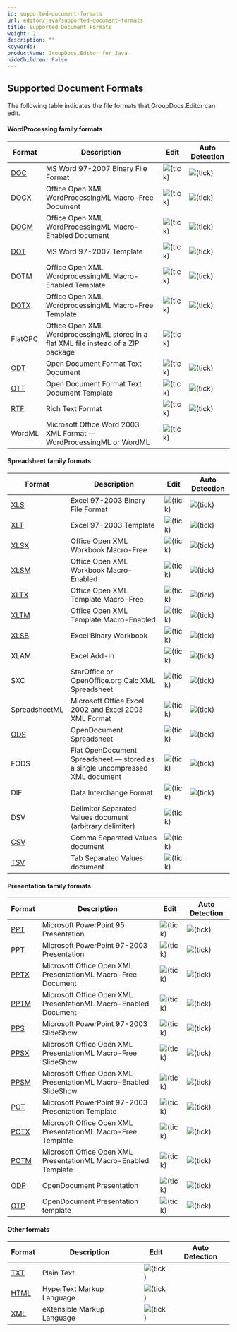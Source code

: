 ```yaml
---
id: supported-document-formats
url: editor/java/supported-document-formats
title: Supported Document Formats
weight: 2
description: ""
keywords: 
productName: GroupDocs.Editor for Java
hideChildren: False
---
```

## Supported Document Formats

The following table indicates the file formats that GroupDocs.Editor can edit.

#### WordProcessing family formats

| Format | Description | Edit | Auto Detection |
| --- | --- | --- | --- |
| [DOC](https://wiki.fileformat.com/specification/word-processing/doc/) | MS Word 97-2007 Binary File Format | ![(tick)](editor/java/images/check.png) | ![(tick)](editor/java/images/check.png) |
| [DOCX](https://wiki.fileformat.com/specification/word-processing/docx/) | Office Open XML WordProcessingML Macro-Free Document | ![(tick)](editor/java/images/check.png) | ![(tick)](editor/java/images/check.png) |
| [DOCM](https://wiki.fileformat.com/specification/word-processing/docm/) | Office Open XML WordProcessingML Macro-Enabled Document | ![(tick)](editor/java/images/check.png) | ![(tick)](editor/java/images/check.png) |
| [DOT](https://wiki.fileformat.com/specification/word-processing/dot/) | MS Word 97-2007 Template | ![(tick)](editor/java/images/check.png) | ![(tick)](editor/java/images/check.png) |
| DOTM | Office Open XML WordprocessingML Macro-Enabled Template | ![(tick)](editor/java/images/check.png) | ![(tick)](editor/java/images/check.png) |
| [DOTX](https://wiki.fileformat.com/specification/word-processing/dotx/) | Office Open XML WordprocessingML Macro-Free Template | ![(tick)](editor/java/images/check.png) | ![(tick)](editor/java/images/check.png) |
| FlatOPC | Office Open XML WordprocessingML stored in a flat XML file instead of a ZIP package | ![(tick)](editor/java/images/check.png) |   |
| [ODT](https://wiki.fileformat.com/specification/word-processing/odt/) | Open Document Format Text Document | ![(tick)](editor/java/images/check.png) | ![(tick)](editor/java/images/check.png) |
| [OTT](https://wiki.fileformat.com/specification/word-processing/ott/) | Open Document Format Text Document Template | ![(tick)](editor/java/images/check.png) | ![(tick)](editor/java/images/check.png) |
| [RTF](https://wiki.fileformat.com/specification/word-processing/rtf/) | Rich Text Format | ![(tick)](editor/java/images/check.png) | ![(tick)](editor/java/images/check.png) |
| WordML | Microsoft Office Word 2003 XML Format — WordProcessingML or WordML | ![(tick)](editor/java/images/check.png) |   |

#### Spreadsheet family formats

| Format | Description | Edit | Auto Detection |
| --- | --- | --- | --- |
| [XLS](https://wiki.fileformat.com/specification/spreadsheet/xls/) | Excel 97-2003 Binary File Format | ![(tick)](editor/java/images/check.png) | ![(tick)](editor/java/images/check.png) |
| [XLT](https://wiki.fileformat.com/specification/spreadsheet/xlt/) | Excel 97-2003 Template | ![(tick)](editor/java/images/check.png) | ![(tick)](editor/java/images/check.png) |
| [XLSX](https://wiki.fileformat.com/specification/spreadsheet/xlsx/) | Office Open XML Workbook Macro-Free | ![(tick)](editor/java/images/check.png) | ![(tick)](editor/java/images/check.png) |
| [XLSM](https://wiki.fileformat.com/specification/spreadsheet/xlsm/) | Office Open XML Workbook Macro-Enabled | ![(tick)](editor/java/images/check.png) | ![(tick)](editor/java/images/check.png) |
| [XLTX](https://wiki.fileformat.com/specification/spreadsheet/xltx/) | Office Open XML Template Macro-Free | ![(tick)](editor/java/images/check.png) | ![(tick)](editor/java/images/check.png) |
| [XLTM](https://wiki.fileformat.com/specification/spreadsheet/xltm/) | Office Open XML Template Macro-Enabled | ![(tick)](editor/java/images/check.png) | ![(tick)](editor/java/images/check.png) |
| [XLSB](https://wiki.fileformat.com/specification/spreadsheet/xlsb/) | Excel Binary Workbook | ![(tick)](editor/java/images/check.png) | ![(tick)](editor/java/images/check.png) |
| XLAM | Excel Add-in | ![(tick)](editor/java/images/check.png) | ![(tick)](editor/java/images/check.png) |
| SXC | StarOffice or OpenOffice.org Calc XML Spreadsheet | ![(tick)](editor/java/images/check.png) | ![(tick)](editor/java/images/check.png) |
| SpreadsheetML | Microsoft Office Excel 2002 and Excel 2003 XML Format | ![(tick)](editor/java/images/check.png) | ![(tick)](editor/java/images/check.png) |
| [ODS](https://wiki.fileformat.com/specification/spreadsheet/ods/) | OpenDocument Spreadsheet | ![(tick)](editor/java/images/check.png) | ![(tick)](editor/java/images/check.png) |
| FODS | Flat OpenDocument Spreadsheet — stored as a single uncompressed XML document | ![(tick)](editor/java/images/check.png) | ![(tick)](editor/java/images/check.png) |
| DIF | Data Interchange Format | ![(tick)](editor/java/images/check.png) | ![(tick)](editor/java/images/check.png) |
| DSV | Delimiter Separated Values document (arbitrary delimiter) | ![(tick)](editor/java/images/check.png) |   |
| [CSV](https://wiki.fileformat.com/specification/spreadsheet/csv/) | Comma Separated Values document | ![(tick)](editor/java/images/check.png) |   |
| [TSV](https://wiki.fileformat.com/specification/spreadsheet/tsv/) | Tab Separated Values document | ![(tick)](editor/java/images/check.png) |   |

#### Presentation family formats

| Format | Description | Edit | Auto Detection |
| --- | --- | --- | --- |
| [PPT](https://wiki.fileformat.com/presentation/ppt/) | Microsoft PowerPoint 95 Presentation | ![(tick)](editor/java/images/check.png) | ![(tick)](editor/java/images/check.png) |
| [PPT](https://wiki.fileformat.com/presentation/ppt/) | Microsoft PowerPoint 97-2003 Presentation | ![(tick)](editor/java/images/check.png) | ![(tick)](editor/java/images/check.png) |
| [PPTX](https://wiki.fileformat.com/presentation/pptx/) | Microsoft Office Open XML PresentationML Macro-Free Document | ![(tick)](editor/java/images/check.png) | ![(tick)](editor/java/images/check.png) |
| [PPTM](https://wiki.fileformat.com/presentation/pptm/) | Microsoft Office Open XML PresentationML Macro-Enabled Document | ![(tick)](editor/java/images/check.png) | ![(tick)](editor/java/images/check.png) |
| [PPS](https://wiki.fileformat.com/presentation/pps/) | Microsoft PowerPoint 97-2003 SlideShow | ![(tick)](editor/java/images/check.png) | ![(tick)](editor/java/images/check.png) |
| [PPSX](https://wiki.fileformat.com/presentation/ppsx/) | Microsoft Office Open XML PresentationML Macro-Free SlideShow | ![(tick)](editor/java/images/check.png) | ![(tick)](editor/java/images/check.png) |
| [PPSM](https://wiki.fileformat.com/presentation/ppsm/) | Microsoft Office Open XML PresentationML Macro-Enabled SlideShow | ![(tick)](editor/java/images/check.png) | ![(tick)](editor/java/images/check.png) |
| [POT](https://wiki.fileformat.com/presentation/pot/) | Microsoft PowerPoint 97-2003 Presentation Template | ![(tick)](editor/java/images/check.png) | ![(tick)](editor/java/images/check.png) |
| [POTX](https://wiki.fileformat.com/presentation/potx/) | Microsoft Office Open XML PresentationML Macro-Free Template | ![(tick)](editor/java/images/check.png) | ![(tick)](editor/java/images/check.png) |
| [POTM](https://wiki.fileformat.com/presentation/potm/) | Microsoft Office Open XML PresentationML Macro-Enabled Template | ![(tick)](editor/java/images/check.png) | ![(tick)](editor/java/images/check.png) |
| [ODP](https://wiki.fileformat.com/presentation/odp/) | OpenDocument Presentation | ![(tick)](editor/java/images/check.png) | ![(tick)](editor/java/images/check.png) |
| [OTP](https://wiki.fileformat.com/presentation/otp/) | OpenDocument Presentation template | ![(tick)](editor/java/images/check.png) | ![(tick)](editor/java/images/check.png) |

#### Other formats

| Format | Description | Edit | Auto Detection |
| --- | --- | --- | --- |
| [TXT](https://wiki.fileformat.com/specification/word-processing/txt/) | Plain Text | ![(tick)](editor/java/images/check.png) |   |
| [HTML](https://wiki.fileformat.com/specification/web/html/) | HyperText Markup Language | ![(tick)](editor/java/images/check.png) |   |
| [XML](https://wiki.fileformat.com/specification/web/xml/) | eXtensible Markup Language | ![(tick)](editor/java/images/check.png) |   |
